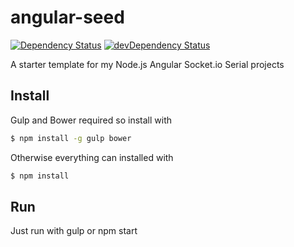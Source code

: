 # angular-seed
[![Dependency Status](https://david-dm.org/rosterloh/angular-seed.svg?style=flat-square)](https://david-dm.org/rosterloh/angular-seed) [![devDependency Status](https://david-dm.org/rosterloh/angular-seed/dev-status.svg?style=flat-square)](https://david-dm.org/rosterloh/angular-seed#info=devDependencies)

A starter template for my Node.js Angular Socket.io Serial projects

## Install

Gulp and Bower required so install with
```bash  
$ npm install -g gulp bower
```
Otherwise everything can installed with
```bash
$ npm install
```
## Run

Just run with gulp or npm start
